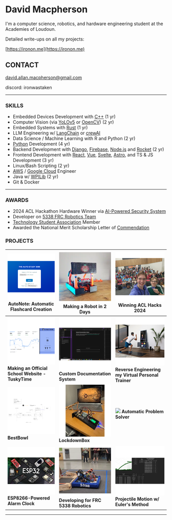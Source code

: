 # David Macpherson
I'm a computer science, robotics, and hardware engineering student at the Academies of Loudoun.

Detailed write-ups on all my projects:

[https://ironon.me](https://ironon.me)

## CONTACT
david.allan.macpherson@gmail.com

discord: ironwastaken

---

### SKILLS
- Embedded Devices Development with [C++](https://cplusplus.com/) (1 yr)
- Computer Vision (via [YoLOv5](https://pytorch.org/hub/ultralytics_yolov5/) or [OpenCV](https://opencv.org/)) (2 yr)
- Embedded Systems with [Rust](https://www.rust-lang.org/) (1 yr)
- LLM Engineering w/ [LangChain](https://www.langchain.com/) or [crewAI](https://github.com/crewAIInc/crewAI)
- Data Science / Machine Learning with R and Python (2 yr)
- [Python](https://www.python.org/) Development (4 yr)
- Backend Development with [Django](https://www.djangoproject.com/), [Firebase](https://firebase.google.com/), [Node.js](https://nodejs.org/en) and [Rocket](https://rocket.rs/) (2 yr)
- Frontend Development with [React](https://react.dev/), [Vue](https://vuejs.org/), [Svelte](https://svelte.dev/), [Astro](https://astro.build/), and TS & JS Development (3 yr)
- Linux/Bash Scripting (2 yr)
- [AWS](https://aws.amazon.com/free/?gclid=Cj0KCQiA19e8BhCVARIsALpFMgFLalufepf49NAYFMhE7QG8jc1ZS39Duuio7ma7U1MbNVND7U58uGgaAo65EALw_wcB&trk=6a4c3e9d-cdc9-4e25-8dd9-2bd8d15afbca&sc_channel=ps&ef_id=Cj0KCQiA19e8BhCVARIsALpFMgFLalufepf49NAYFMhE7QG8jc1ZS39Duuio7ma7U1MbNVND7U58uGgaAo65EALw_wcB:G:s&s_kwcid=AL!4422!3!651751059783!e!!g!!aws!19852662197!145019195897) / [Google Cloud](https://cloud.google.com/gcp?utm_source=google&utm_medium=cpc&utm_campaign=na-US-all-en-dr-bkws-all-all-trial-e-dr-1710134&utm_content=text-ad-none-any-DEV_c-CRE_665735450627-ADGP_Hybrid+%7C+BKWS+-+EXA+%7C+Txt-Core-Google+Cloud-KWID_43700081237254438-kwd-6458750523&utm_term=KW_google%20cloud-ST_google+cloud&gad_source=1&gclid=Cj0KCQiA19e8BhCVARIsALpFMgHlO3WdQyLGcELAYNbm1_JKIt5w6ehpQe2TRKT0Wip4ARCAJXrqt6MaAiAXEALw_wcB&gclsrc=aw.ds) Engineer
- Java w/ [WPILib](https://docs.wpilib.org/en/stable/index.html) (2 yr)
- Git & Docker 


---

### AWARDS
- 2024 ACL Hackathon Hardware Winner via [AI-Powered Security System](https://github.com/ironon/ACLHacks2024)
- Developer on [5338 FRC Robotics Team](https://github.com/roboloco-5338)
- [Technology Student Association](https://tsaweb.org/) Member
- Awarded the National Merit Scholarship Letter of [Commendation](https://www.nationalmerit.org/s/1758/interior.aspx?sid=1758&gid=2&pgid=1881) 


### PROJECTS


|  [<img width="350" src="https://raw.githubusercontent.com/ironon/ironon/refs/heads/master/Pasted-image-20240423125338.png">](https://ironon.me/project/?id=1) **AutoNote: Automatic Flashcard Creation**  |  [<img width="350" src="https://raw.githubusercontent.com/ironon/ironon/refs/heads/master/Pasted-image-20250211181419.png">](https://ironon.me/project/?id=2)  **Making a Robot in 2 Days** |   [<img width="350" src="https://raw.githubusercontent.com/ironon/ironon/refs/heads/master/Pasted-image-20250211192020.png">](https://ironon.me/project/?id=3) **Winning ACL Hacks 2024** |
|-----|-----|-----|
|  [<img width="350" src="https://raw.githubusercontent.com/ironon/ironon/refs/heads/master/Pasted-image-20250211191222.png">](https://ironon.me/project/?id=4) **Making an Official School Website - TuskyTime**  |  [<img width="350" src="https://raw.githubusercontent.com/ironon/ironon/refs/heads/master/Pasted-image-20240423111320.png">](https://ironon.me/project/?id=5)  **Custom Documentation System** |   [<img width="350" src="https://raw.githubusercontent.com/ironon/ironon/refs/heads/master/Pasted-image-20240723135140.png">](https://ironon.me/project/?id=7) **Reverse Engineering my Virtual Personal Trainer** |
|  [<img width="350" src="https://raw.githubusercontent.com/ironon/ironon/refs/heads/master/Pasted-image-20250211194735.png">](https://ironon.me/project/?id=8) **BestBowl**  |  [<img width="350" src="https://raw.githubusercontent.com/ironon/ironon/refs/heads/master/Pasted-image-20250123232213.png">](https://ironon.me/project/?id=9)  **LockdownBox** |   [<img width="350" src="https://raw.githubusercontent.com/ironon/ironon/refs/heads/master/Pasted-image-20250123232846.png">](https://ironon.me/project/?id=10) **Automatic Problem Solver** |
|  [<img width="350" src="https://raw.githubusercontent.com/ironon/ironon/refs/heads/master/Pasted-image-20250211194014.png">](https://ironon.me/project/?id=12) **ESP8266-Powered Alarm Clock**  |  [<img width="350" src="https://raw.githubusercontent.com/ironon/ironon/refs/heads/master/Pasted-image-20250211181047.png">](https://ironon.me/project/?id=13)  **Developing for FRC 5338 Robotics** |   [<img width="350" src="https://raw.githubusercontent.com/ironon/ironon/refs/heads/master/Pasted-image-20250211181624.png">](https://ironon.me/project/?id=14) **Projectile Motion w/ Euler's Method** |


---